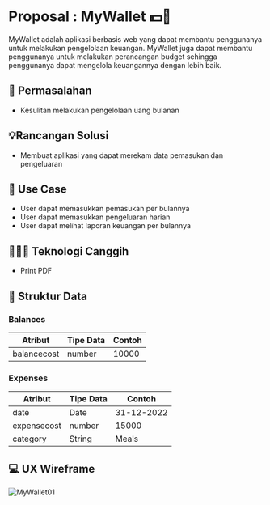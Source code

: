 # Proposal : MyWallet 💵👛
MyWallet adalah aplikasi berbasis web yang dapat membantu penggunanya untuk melakukan pengelolaan keuangan. MyWallet juga dapat membantu penggunanya untuk melakukan perancangan budget sehingga penggunanya dapat mengelola keuangannya dengan lebih baik.

## 💭 Permasalahan
* Kesulitan melakukan pengelolaan uang bulanan

## 💡Rancangan Solusi
* Membuat aplikasi yang dapat merekam data pemasukan dan pengeluaran

## 📑 Use Case
* User dapat memasukkan pemasukan per bulannya
* User dapat memasukkan pengeluaran harian
* User dapat melihat laporan keuangan per bulannya

## 👩🏻‍💻 Teknologi Canggih
* Print PDF

## 📃 Struktur Data

### Balances
|  Atribut  |  Tipe Data  |  Contoh  |
|-----------|-------------|----------|
|balancecost|number       |10000     |

### Expenses
|   Atribut   |  Tipe Data  |  Contoh  |
|-------------|-------------|----------|
|date         |Date         |31-12-2022|
|expensecost  |number       |15000     |
|category     |String       |Meals     |

## 💻 UX Wireframe
![MyWallet01](https://user-images.githubusercontent.com/112860202/189522797-957e5196-a4ac-465f-a3fa-f223760c63c9.jpg)
